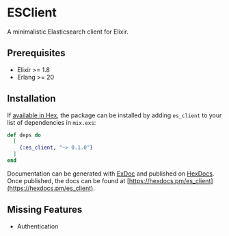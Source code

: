 # ESClient

A minimalistic Elasticsearch client for Elixir.

## Prerequisites

* Elixir >= 1.8
* Erlang >= 20

## Installation

If [available in Hex](https://hex.pm/docs/publish), the package can be installed
by adding `es_client` to your list of dependencies in `mix.exs`:

```elixir
def deps do
  [
    {:es_client, "~> 0.1.0"}
  ]
end
```

Documentation can be generated with
[ExDoc](https://github.com/elixir-lang/ex_doc) and published on
[HexDocs](https://hexdocs.pm). Once published, the docs can be found at
[https://hexdocs.pm/es_client](https://hexdocs.pm/es_client).

## Missing Features

* Authentication

